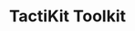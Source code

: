 ---
title: TactiKit Toolkit
categories: personal
layout: project
post-image: " "
description: 
islegacy: true
tags:
---
